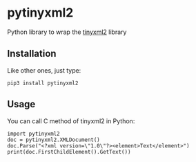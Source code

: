 # pytinyxml2

Python library to wrap the [tinyxml2](https://github.com/leethomason/tinyxml2) library

## Installation

Like other ones, just type:

```shell
pip3 install pytinyxml2
```

## Usage

You can call C method of tinyxml2 in Python:

```python3
import pytinyxml2
doc = pytinyxml2.XMLDocument()
doc.Parse("<?xml version=\"1.0\"?><element>Text</element>")
print(doc.FirstChildElement().GetText())
```
